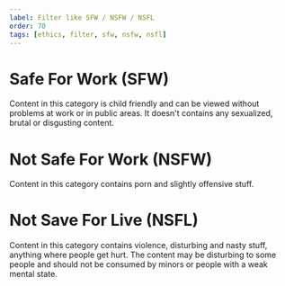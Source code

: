 ```yaml
---
label: Filter like SFW / NSFW / NSFL
order: 70
tags: [ethics, filter, sfw, nsfw, nsfl]
---
```


# Safe For Work (SFW)

Content in this category is child friendly and can be viewed without problems at work or in public areas. It doesn't contains any sexualized, brutal or disgusting content.

# Not Safe For Work (NSFW)

Content in this category contains porn and slightly offensive stuff.

# Not Save For Live (NSFL)

Content in this category contains violence, disturbing and nasty stuff, anything where people get hurt. The content may be disturbing to some people and should not be consumed by minors or people with a weak mental state.
